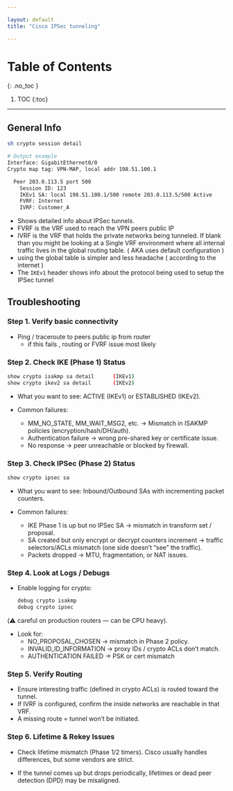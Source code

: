 ```yaml
---

layout: default
title: "Cisco IPSec tunneling"

---
```


# Table of Contents  
{: .no_toc }

1. TOC 
{:toc}

---



## **General Info**

```bash
sh crypto session detail

# Output example
Interface: GigabitEthernet0/0
Crypto map tag: VPN-MAP, local addr 198.51.100.1

  Peer 203.0.113.5 port 500
    Session ID: 123
    IKEv1 SA: local 198.51.100.1/500 remote 203.0.113.5/500 Active
    FVRF: Internet
    IVRF: Customer_A

``` 

* Shows detailed info about IPSec tunnels. 
* FVRF is the VRF used to reach the VPN peers public IP 
* IVRF is the VRF that holds the private networks being tunneled. If blank than you might be looking at a Single VRF environment where all internal traffic lives in the global routing table. ( AKA uses default configuration ) 
* using the global table is simpler and less headache ( according to the internet ) 
* The `IKEv1` header shows info about the protocol being used to setup the IPSec tunnel 

## **Troubleshooting**

### **Step 1. Verify basic connectivity**

* Ping / traceroute to peers public ip from router 
    * if this fails , routing or FVRF issue most likely  

### **Step 2. Check IKE (Phase 1) Status**

```bash
show crypto isakmp sa detail      (IKEv1)
show crypto ikev2 sa detail       (IKEv2)
```

* What you want to see: ACTIVE (IKEv1) or ESTABLISHED (IKEv2).

* Common failures:
    * MM_NO_STATE, MM_WAIT_MSG2, etc. → Mismatch in ISAKMP policies (encryption/hash/DH/auth).
    * Authentication failure → wrong pre-shared key or certificate issue.
    * No response → peer unreachable or blocked by firewall.

### **Step 3. Check IPSec (Phase 2) Status**

```bash
show crypto ipsec sa
```
* What you want to see: Inbound/Outbound SAs with incrementing packet counters.

* Common failures:
    * IKE Phase 1 is up but no IPSec SA → mismatch in transform set / proposal.
    * SA created but only encrypt or decrypt counters increment → traffic selectors/ACLs mismatch (one side doesn’t “see” the traffic).
    * Packets dropped → MTU, fragmentation, or NAT issues.

### **Step 4. Look at Logs / Debugs**

* Enable logging for crypto:

    ```bash
    debug crypto isakmp
    debug crypto ipsec
    ```

(⚠️ careful on production routers — can be CPU heavy).

* Look for:
    * NO_PROPOSAL_CHOSEN → mismatch in Phase 2 policy.
    * INVALID_ID_INFORMATION → proxy IDs / crypto ACLs don’t match.
    * AUTHENTICATION FAILED → PSK or cert mismatch

### **Step 5. Verify Routing**

* Ensure interesting traffic (defined in crypto ACLs) is routed toward the tunnel.
* If IVRF is configured, confirm the inside networks are reachable in that VRF.
* A missing route = tunnel won’t be initiated.

### **Step 6. Lifetime & Rekey Issues**

* Check lifetime mismatch (Phase 1/2 timers). Cisco usually handles differences, but some vendors are strict.

* If the tunnel comes up but drops periodically, lifetimes or dead peer detection (DPD) may be misaligned.
